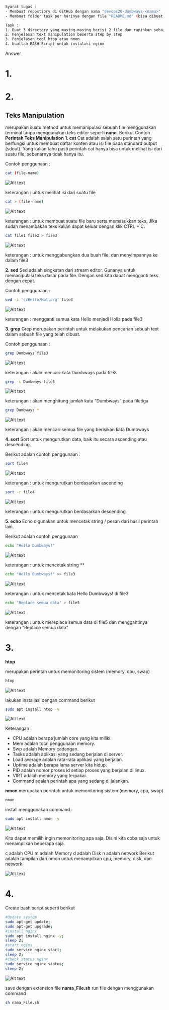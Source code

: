 ```sh
Syarat tugas :
- Membuat repostiory di GitHub dengan nama "devops20-dumbways-<nama>"
- Membuat folder task per harinya dengan file "README.md" (bisa dibuat per folder/directory)

Task :
1. Buat 3 directory yang masing-masing berisi 2 file dan rapihkan sebaik mungkin!
2. Penjelasan text manipulation beserta step by step
3. Penjelasan tool htop atau nmon
4. buatlah BASH Script untuk instalasi nginx

```
Answer
# **1.**

# **2.**
## **Teks Manipulation**
merupakan suatu method untuk memanipulasi sebuah file menggunakan terminal tanpa menggunakan teks editor seperti **nano**. Berikut Contoh **Perintah Teks Manipulation**
**1. cat**
Cat adalah salah satu perintah yang berfungsi untuk membuat daftar konten atau isi file pada standard output (sdout). Yang kalian tahu pasti perintah cat hanya bisa untuk melihat isi dari suatu file, sebenarnya tidak hanya itu.

Contoh penggunaan :

```sh
cat (file-name)
```

<p aligh="center">
<img src="../Week 2/image task2/Cat file.JPG" alt="Alt text" title="Client - Server" style="display: inline-block; margin: 0 auto;  max-width: 300px ">
</p>

keterangan : untuk melihat isi dari suatu file

```sh
cat > (file-name)
```

<p aligh="center">
<img src="../Week 2/image task2/cat - file.JPG" alt="Alt text" title="Client - Server" style="display: inline-block; margin: 0 auto;  max-width: 300px ">
</p>

keterangan : untuk membuat suatu file baru serta memasukkan teks, Jika sudah menambakan teks kalian dapat keluar dengan klik CTRL + C.

```sh
cat file1 file2 > file3
```

<p aligh="center">
<img src="../Week 2/image task2/cat gabung file.JPG" alt="Alt text" title="Client - Server" style="display: inline-block; margin: 0 auto;  max-width: 300px ">
</p>

keterangan : untuk menggabungkan dua buah file, dan menyimpannya ke dalam file3

**2. sed​**
Sed adalah singkatan dari stream editor. Gunanya untuk memanipulasi teks dasar pada file. Dengan sed kita dapat mengganti teks dengan cepat.

Contoh penggunaan :

```sh
sed -i 's/Hello/Holla/g' file3
```

<p aligh="center">
<img src="../Week 2/image task2/sed.JPG" alt="Alt text" title="Client - Server" style="display: inline-block; margin: 0 auto;  max-width: 300px ">
</p>

keterangan : mengganti semua kata Hello menjadi Holla pada file3

**3. grep​**
Grep merupakan perintah untuk melakukan pencarian sebuah text dalam sebuah file yang telah dibuat.

Contoh penggunaan :

```sh
grep Dumbways file3
```

<p aligh="center">
<img src="../Week 2/image task2/grep.JPG" alt="Alt text" title="Client - Server" style="display: inline-block; margin: 0 auto;  max-width: 300px ">
</p>

keterangan : akan mencari kata Dumbways pada file3

```sh
grep -c Dumbways file3
```

<p aligh="center">
<img src="../Week 2/image task2/grep count.JPG" alt="Alt text" title="Client - Server" style="display: inline-block; margin: 0 auto;  max-width: 300px ">
</p>

keterangan : akan menghitung jumlah kata “Dumbways” pada filetiga

```sh
grep Dumbways *
```

<p aligh="center">
<img src="../Week 2/image task2/grep count all direc.JPG" alt="Alt text" title="Client - Server" style="display: inline-block; margin: 0 auto;  max-width: 300px ">
</p>

keterangan : akan mencari semua file yang berisikan kata Dumbways

**4. sort​**
Sort untuk mengurutkan data, baik itu secara ascending atau descending.

Berikut adalah contoh penggunaan :

```sh
sort file4
```
<p aligh="center">
<img src="../Week 2/image task2/sort ascending.JPG" alt="Alt text" title="Client - Server" style="display: inline-block; margin: 0 auto;  max-width: 300px ">
</p>

keterangan : untuk mengurutkan berdasarkan ascending

```sh
sort -r file4
```

<p aligh="center">
<img src="../Week 2/image task2/sort descending.JPG" alt="Alt text" title="Client - Server" style="display: inline-block; margin: 0 auto;  max-width: 300px ">
</p>

keterangan : untuk mengurutkan berdasarkan descending

**5. echo​**
Echo digunakan untuk mencetak string / pesan dari hasil perintah lain.

Berikut adalah contoh penggunaan

```sh
echo "Hello Dumbways!"
```

<p aligh="center">
<img src="../Week 2/image task2/echo text.JPG" alt="Alt text" title="Client - Server" style="display: inline-block; margin: 0 auto;  max-width: 300px ">
</p>

keterangan : untuk mencetak string **

```sh
echo "Hello Dumbways!" >> file3
```

<p aligh="center">
<img src="../Week 2/image task2/addtext with echo.JPG" alt="Alt text" title="Client - Server" style="display: inline-block; margin: 0 auto;  max-width: 300px ">
</p>

keterangan : untuk mencetak kata Hello Dumbways! di file3

```sh
echo "Replace semua data" > file5
```

<p aligh="center">
<img src="../Week 2/image task2/echo replace text.JPG" alt="Alt text" title="Client - Server" style="display: inline-block; margin: 0 auto;  max-width: 300px ">
</p>

keterangan : untuk mereplace semua data di file5 dan menggantinya dengan "Replace semua data"
# **3.**
**htop**

merupakan perintah untuk memonitoring sistem (memory, cpu, swap)

```sh
htop
```

<p aligh="center">
<img src="../Week 2/image task2/htop monitoring.JPG" alt="Alt text" title="Client - Server" style="display: inline-block; margin: 0 auto;  max-width: 300px ">
</p>

lakukan installasi dengan command berikut
```sh
sudo apt install htop -y
```
<p aligh="center">
<img src="../Week 2/image task2/htop.JPG" alt="Alt text" title="Client - Server" style="display: inline-block; margin: 0 auto;  max-width: 300px ">
</p>

Keterangan : 
- CPU adalah berapa jumlah core yang kita miliki.
- Mem adalah total penggunaan memory.
- Swp adalah Memory cadangan.
- Tasks adalah aplikasi yang sedang berjalan di server.
- Load average adalah rata-rata aplikasi yang berjalan.
- Uptime adalah berapa lama server kita hidup.
- PID adalah nomor proses id setiap proses yang berjalan di linux.
- VIRT adalah memory yang terpakai.
- Command adalah perintah apa yang sedang di jalankan.

**nmon**
merupakan perintah untuk memonitoring sistem (memory, cpu, swap)
```sh
nmon
```

install menggunakan command :

```sh
sudo apt install nmon -y
```
<p aligh="center">
<img src="../Week 2/image task2/install nmon.JPG" alt="Alt text" title="Client - Server" style="display: inline-block; margin: 0 auto;  max-width: 300px ">
</p>


Kita dapat memilih ingin memonitoring apa saja, Disini kita coba saja untuk menampilkan beberapa saja.

c adalah CPU
m adalah Memory
d adalah Disk
n adalah network
Berikut adalah tampilan dari nmon untuk menampilkan cpu, memory, disk, dan network

<p aligh="center">
<img src="../Week 2/image task2/nmon.JPG" alt="Alt text" title="Client - Server" style="display: inline-block; margin: 0 auto;  max-width: 300px ">
</p>

# **4.**
Create bash script seperti berikut

```sh
#Update system
sudo apt-get update;
sudo apt-get upgrade;
#install nginx
sudo apt install nginx -y;
sleep 2;
#start nginx
sudo service nginx start;
sleep 2;
#check status nginx
sudo service nginx status;
sleep 2;
```
<p aligh="center">
<img src="../Week 2/image task2/bash install nginx.JPG" alt="Alt text" title="Client - Server" style="display: inline-block; margin: 0 auto;  max-width: 300px ">
</p>

save dengan extension file **nama_File.sh** 
run file dengan menggunakan command

```sh
sh nama_File.sh
```

